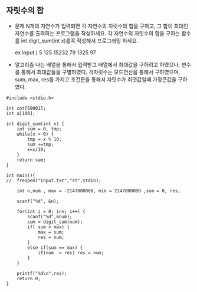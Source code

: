 ## 자릿수의 합

* 문제 
N개의 자연수가 입력되면 각 자연수의 자릿수의 합을 구하고, 그 합이 최대인 자연수를 출력하는 프로그램을 작성하세요. 각 자연수의 자릿수의 합을 구하는 함수를 int digit_sum(int x)를꼭 작성해서 프로그래밍 하세요.

	ex input ) 5 
			   125 15232 79 1325 97
* 알고리즘
나는 배열을 통해서 입력받고 배열에서 최대값을 구하려고 하였으나. 변수를 통해서 최대값들을 구별하였다.
각자릿수는 모드연산을 통해서 구하였으며, sum, max, res를 가지고 조건문을 통해서 자릿수가 최댓값일때 가장큰값을 구하였다.

```
#include <stdio.h>

int cnt[50001];
int a[100];

int digit_sum(int x) {
	int sum = 0, tmp;
	while(x > 0) {
		tmp = x % 10;
		sum +=tmp;
		x=x/10;
	}
	return sum;
}

int main(){
//	freopen("input.txt","rt",stdin);

	int n,num , max = -2147000000, min = 2147000000 ,sum = 0, res;

	scanf("%d", &n);

	for(int i = 0; i<n; i++) {
		scanf("%d",&num);
		sum = digit_sum(num);
		if( sum > max) {
			max = sum;
			res = num;
		}
		else if(sum == max) {
		 	if(num  > res) res = num;
		}
	}

	printf("%d\n",res);
	return 0;
}

```
